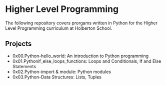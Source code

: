 # Higher Level Programming

The following repository covers prorgams written in Python for the Higher Level Programming curriculum at Holberton School.

## Projects

- 0x00.Python-hello_world: An introduction to Python programming
- 0x01.Pythonif_else_loops_functions: Loops and Conditionals, If and Else Statements
- 0x02.Python-import & module: Python modules
- 0x03.Python-Data Structures: Lists, Tuples

